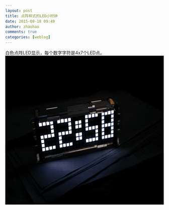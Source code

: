```yaml
---
layout: post
title: 点阵样式的LED小时钟
date: 2015-09-18 09:49
author: zhaohao
comments: true
categories: [weblog]
---
```

白色点阵LED显示，每个数字字符是4x7个LED点。
<a href="/Media/SIMG-2015-08-03-22-57-23.jpg"><img src="/Media/SIMG-2015-08-03-22-57-23.jpg" alt="SIMG-2015-08-03 22-57-23" width="660" height="473" class="alignnone size-large wp-image-894" /></a>
